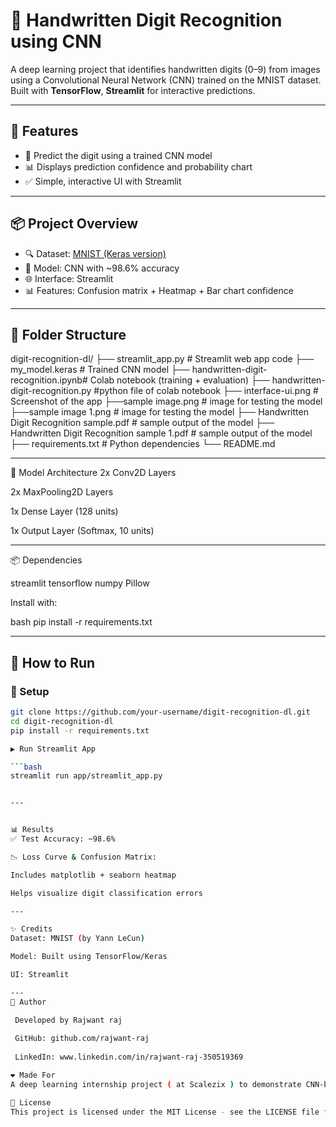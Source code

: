 # 🧠 Handwritten Digit Recognition using CNN

A deep learning project that identifies handwritten digits (0–9) from images using a Convolutional Neural Network (CNN) trained on the MNIST dataset.  
Built with **TensorFlow**, **Streamlit**  for interactive predictions.

---

## 🚀 Features

- 🧠 Predict the digit using a trained CNN model
- 📊 Displays prediction confidence and probability chart
- ✅ Simple, interactive UI with Streamlit

---

## 📦 Project Overview

- 🔍 Dataset: [MNIST (Keras version)](https://keras.io/api/datasets/mnist/)
- 🧠 Model: CNN with ~98.6% accuracy
- 🌐 Interface: Streamlit
- 📊 Features: Confusion matrix + Heatmap + Bar chart confidence

---

## 📁 Folder Structure
digit-recognition-dl/
├── streamlit_app.py # Streamlit web app code
├── my_model.keras  # Trained CNN model
├── handwritten-digit-recognition.ipynb# Colab notebook (training + evaluation)
├── handwritten-digit-recognition.py #python file of colab notebook
├── interface-ui.png # Screenshot of the app
├──sample image.png  # image for testing the model
├──sample image 1.png # image for testing the model 
├── Handwritten Digit Recognition sample.pdf # sample output of the model
├── Handwritten Digit Recognition sample 1.pdf # sample output of the model
├── requirements.txt # Python dependencies
└── README.md


---


🧠 Model Architecture
 2x Conv2D Layers

2x MaxPooling2D Layers

1x Dense Layer (128 units)

1x Output Layer (Softmax, 10 units)


---

📦 Dependencies

streamlit
tensorflow
numpy
Pillow

Install with:

bash
pip install -r requirements.txt


---


## 🚀 How to Run

### 🔧 Setup

```bash
git clone https://github.com/your-username/digit-recognition-dl.git
cd digit-recognition-dl
pip install -r requirements.txt

▶️ Run Streamlit App

```bash
streamlit run app/streamlit_app.py


---


📊 Results
✅ Test Accuracy: ~98.6%

📉 Loss Curve & Confusion Matrix:

Includes matplotlib + seaborn heatmap

Helps visualize digit classification errors

---

✨ Credits
Dataset: MNIST (by Yann LeCun)

Model: Built using TensorFlow/Keras

UI: Streamlit 

---
👤 Author

 Developed by Rajwant raj
 
 GitHub: github.com/rajwant-raj
 
 LinkedIn: www.linkedin.com/in/rajwant-raj-350519369

❤️ Made For
A deep learning internship project ( at Scalezix ) to demonstrate CNN-based digit recognition with a clean interactive UI using Streamlit.

📜 License
This project is licensed under the MIT License - see the LICENSE file for details.




